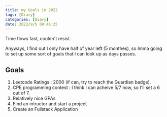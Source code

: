 ```yaml
---
title: my Goals in 2022
tags: [Diary]
categories: [Diary]
date: 2022/9/5 09:46:25
---
```


Time flows fast, couldn't resist.

Anyways, I find out I only have half of year left (5 monthes), so Imma going to set up some sort of goals that I can look up as days passes.

## Goals

1. Leetcode Ratings : 2000 (if can, try to reach the Guardian badge).
2. CPE programming contest : I think I can acheive 5/7 now, so I'll set a 6 out of 7.
3. Relatively nice GPAs
4. Find an intructor and start a project
5. Create an Fullstack Application
